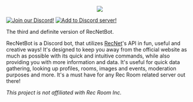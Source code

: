 <p align="center">
    <img src="https://i.imgur.com/fH2H3Wc.png">
</p>
<p>
    <a href="https://discord.gg/GPVdhMa2zK">
        <img src="https://img.shields.io/discord/745219512529584195?logo=discord&style=flat-square"
             alt="Join our Discord!"></a>
    <a href="https://discord.com/api/oauth2/authorize?client_id=788632031835324456&permissions=322624&scope=bot">
        <img src="https://img.shields.io/badge/-add%20to%20server-grey?style=flat-square"
            alt="Add to Discord server!"></a>
</p>

The third and definite version of RecNetBot.

RecNetBot is a Discord bot, that utilizes [RecNet](https://rec.net)'s API in fun, useful and creative ways! It's designed to keep you away from the official website as much as possible with its quick and intuitive commands, while also providing you with more information and data. It's useful for quick data gathering, looking up profiles, rooms, images and events, moderation purposes and more. It's a must have for any Rec Room related server out there!

*This project is not affiliated with Rec Room Inc.*
